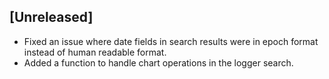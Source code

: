 ## [Unreleased]
  - Fixed an issue where date fields in search results were in epoch format instead of human readable format.
  - Added a function to handle chart operations in the logger search.
